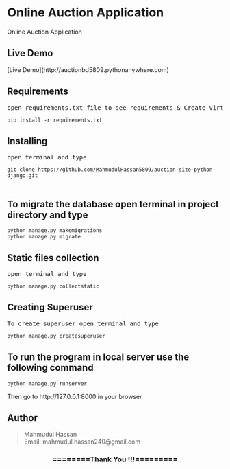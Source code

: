 # Online Auction Application

Online Auction Application


<h2>Live Demo</h2>
[Live Demo](http://auctionbd5809.pythonanywhere.com)

<h2>Requirements</h2>
<pre>open requirements.txt file to see requirements & Create Virtual Env</pre>



<code>pip install -r requirements.txt</code>

<h2>Installing</h2>
<pre>open terminal and type</pre>
<code>git clone https://github.com/MahmudulHassan5809/auction-site-python-django.git</code><br><br>

<h2>To migrate the database open terminal in project directory and type</h2>
<code>python manage.py makemigrations</code><br>
<code>python manage.py migrate</code>

<h2>Static files collection</h2>
<pre>open terminal and type</pre>
<code>python manage.py collectstatic</code>

<h2>Creating Superuser</h2>
<pre>To create superuser open terminal and type</pre>
<code>python manage.py createsuperuser</code>

<h2> To run the program in local server use the following command </h2>
<code>python manage.py runserver</code>

<p>Then go to http://127.0.0.1:8000 in your browser</p>


<h2>Author</h2>
<blockquote>
  Mahmudul Hassan<br>
  Email: mahmudul.hassan240@gmail.com
</blockquote>


<div align="center">
    <h3>========Thank You !!!=========</h3>
</div>
